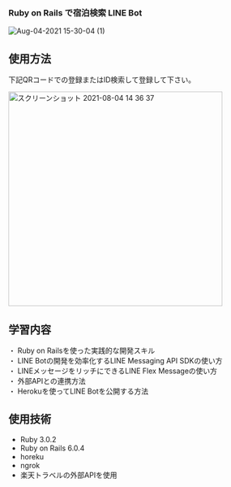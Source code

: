 ### Ruby on Rails で宿泊検索 LINE Bot 
![Aug-04-2021 15-30-04 (1)](https://user-images.githubusercontent.com/79980351/128133053-35318796-1e6b-446a-b08d-b6b6e283fa11.gif)



## 使用方法

下記QRコードでの登録またはID検索して登録して下さい。

<img width="422" alt="スクリーンショット 2021-08-04 14 36 37" src="https://user-images.githubusercontent.com/79980351/128130129-deeb5869-f540-4052-b955-dc8a61e550ee.png">

## 学習内容
・ Ruby on Railsを使った実践的な開発スキル  
・ LINE Botの開発を効率化するLINE Messaging API SDKの使い方  
・ LINEメッセージをリッチにできるLINE Flex Messageの使い方  
・ 外部APIとの連携方法  
・ Herokuを使ってLINE Botを公開する方法  
 
## 使用技術
* Ruby 3.0.2
* Ruby on Rails 6.0.4
* horeku
* ngrok
* 楽天トラベルの外部APIを使用
